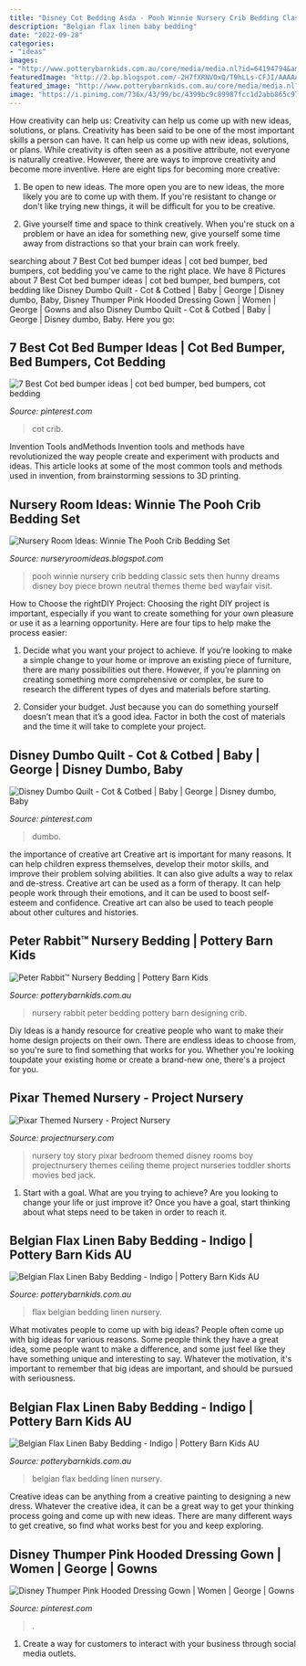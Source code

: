 ```yaml
---
title: "Disney Cot Bedding Asda - Pooh Winnie Nursery Crib Bedding Classic Sets Then Hunny Dreams Disney Boy Piece Brown Neutral Themes Theme Bed Wayfair Visit"
description: "Belgian flax linen baby bedding"
date: "2022-09-28"
categories:
- "ideas"
images:
- "http://www.potterybarnkids.com.au/core/media/media.nl?id=64194794&amp;c=3572911&amp;h=d5cdbdaa2c71358a5b82&amp;resizeid=7&amp;resizeh=1200&amp;resizew=1200"
featuredImage: "http://2.bp.blogspot.com/-2H7fXRNVOxQ/T9hLLs-CFJI/AAAAAAAAAZ8/N1seKS7bO9w/s1600/brown+pooh.jpg"
featured_image: "http://www.potterybarnkids.com.au/core/media/media.nl?id=64194794&amp;c=3572911&amp;h=d5cdbdaa2c71358a5b82&amp;resizeid=7&amp;resizeh=1200&amp;resizew=1200"
image: "https://i.pinimg.com/736x/43/99/bc/4399bc9c89987fcc1d2abb865c97ce6b.jpg"
---
```



How creativity can help us: Creativity can help us come up with new ideas, solutions, or plans.
Creativity has been said to be one of the most important skills a person can have. It can help us come up with new ideas, solutions, or plans. While creativity is often seen as a positive attribute, not everyone is naturally creative. However, there are ways to improve creativity and become more inventive. Here are eight tips for becoming more creative: 
1. Be open to new ideas. The more open you are to new ideas, the more likely you are to come up with them. If you're resistant to change or don't like trying new things, it will be difficult for you to be creative.

2. Give yourself time and space to think creatively. When you're stuck on a problem or have an idea for something new, give yourself some time away from distractions so that your brain can work freely.

	

		
searching about 7 Best Cot bed bumper ideas | cot bed bumper, bed bumpers, cot bedding you've came to the right place. We have 8 Pictures about 7 Best Cot bed bumper ideas | cot bed bumper, bed bumpers, cot bedding like Disney Dumbo Quilt - Cot &amp; Cotbed | Baby | George | Disney dumbo, Baby, Disney Thumper Pink Hooded Dressing Gown | Women | George | Gowns and also Disney Dumbo Quilt - Cot &amp; Cotbed | Baby | George | Disney dumbo, Baby. Here you go:
		
    
## 7 Best Cot Bed Bumper Ideas | Cot Bed Bumper, Bed Bumpers, Cot Bedding

<img loading=lazy src="https://i.pinimg.com/474x/67/58/79/6758790f28a7d84c71c61c17216edc20--crib-bumper-tutorial-diy-crib-bumpers.jpg" onerror="this.onerror=null;this.src='https://tse2.mm.bing.net/th?id=OIP.3iBdfF1oepC4M0-RwX_ViQAAAA&amp;pid=15.1';" alt="7 Best Cot bed bumper ideas | cot bed bumper, bed bumpers, cot bedding">

_Source: pinterest.com_

>cot crib. 

	

Invention Tools andMethods
Invention tools and methods have revolutionized the way people create and experiment with products and ideas. This article looks at some of the most common tools and methods used in invention, from brainstorming sessions to 3D printing.

    
## Nursery Room Ideas: Winnie The Pooh Crib Bedding Set

<img loading=lazy src="http://2.bp.blogspot.com/-2H7fXRNVOxQ/T9hLLs-CFJI/AAAAAAAAAZ8/N1seKS7bO9w/s1600/brown+pooh.jpg" onerror="this.onerror=null;this.src='https://tse3.mm.bing.net/th?id=OIP.I162igAl5aJfgdlKKt89mAHaHa&amp;pid=15.1';" alt="Nursery Room Ideas: Winnie The Pooh Crib Bedding Set">

_Source: nurseryroomideas.blogspot.com_

>pooh winnie nursery crib bedding classic sets then hunny dreams disney boy piece brown neutral themes theme bed wayfair visit. 

	

How to Choose the rightDIY Project:
Choosing the right DIY project is important, especially if you want to create something for your own pleasure or use it as a learning opportunity. Here are four tips to help make the process easier:
1. Decide what you want your project to achieve. If you’re looking to make a simple change to your home or improve an existing piece of furniture, there are many possibilities out there. However, if you’re planning on creating something more comprehensive or complex, be sure to research the different types of dyes and materials before starting.

2. Consider your budget. Just because you can do something yourself doesn’t mean that it’s a good idea. Factor in both the cost of materials and the time it will take to complete your project.

    
## Disney Dumbo Quilt - Cot &amp; Cotbed | Baby | George | Disney Dumbo, Baby

<img loading=lazy src="https://i.pinimg.com/originals/8d/a9/ce/8da9ceeac2571347720121e42a18c481.jpg" onerror="this.onerror=null;this.src='https://tse4.mm.bing.net/th?id=OIP.7c0j51Frwk23fmu4DAZcMgHaEV&amp;pid=15.1';" alt="Disney Dumbo Quilt - Cot &amp; Cotbed | Baby | George | Disney dumbo, Baby">

_Source: pinterest.com_

>dumbo. 

	

the importance of creative art
Creative art is important for many reasons. It can help children express themselves, develop their motor skills, and improve their problem solving abilities. It can also give adults a way to relax and de-stress.
Creative art can be used as a form of therapy. It can help people work through their emotions, and it can be used to boost self-esteem and confidence. Creative art can also be used to teach people about other cultures and histories.

    
## Peter Rabbit™ Nursery Bedding | Pottery Barn Kids

<img loading=lazy src="http://www.potterybarnkids.com.au/core/media/media.nl?id=15436465&amp;c=3572911&amp;h=27459ad67020d5f838eb&amp;resizeid=7&amp;resizeh=1200&amp;resizew=1200" onerror="this.onerror=null;this.src='https://tse2.mm.bing.net/th?id=OIP.p9KmLq_DVDa630Rc3wZlpAHaGi&amp;pid=15.1';" alt="Peter Rabbit™ Nursery Bedding | Pottery Barn Kids">

_Source: potterybarnkids.com.au_

>nursery rabbit peter bedding pottery barn designing crib. 

	

Diy Ideas is a handy resource for creative people who want to make their home design projects on their own. There are endless ideas to choose from, so you're sure to find something that works for you. Whether you're looking toupdate your existing home or create a brand-new one, there's a project for you.

    
## Pixar Themed Nursery - Project Nursery

<img loading=lazy src="http://projectnursery.com/wp-content/uploads/2013/09/image15-900x1024.jpg" onerror="this.onerror=null;this.src='https://tse2.mm.bing.net/th?id=OIP.747tNDgpGEW5LC26lfUG0QHaIb&amp;pid=15.1';" alt="Pixar Themed Nursery - Project Nursery">

_Source: projectnursery.com_

>nursery toy story pixar bedroom themed disney rooms boy projectnursery themes ceiling theme project nurseries toddler shorts movies bed jack. 

	

1. Start with a goal. What are you trying to achieve? Are you looking to change your life or just improve it? Once you have a goal, start thinking about what steps need to be taken in order to reach it.

    
## Belgian Flax Linen Baby Bedding - Indigo | Pottery Barn Kids AU

<img loading=lazy src="http://www.potterybarnkids.com.au/core/media/media.nl?id=64194594&amp;c=3572911&amp;h=cb3d93c2e76d041248ae&amp;resizeid=7&amp;resizeh=1200&amp;resizew=1200" onerror="this.onerror=null;this.src='https://tse4.mm.bing.net/th?id=OIP.r44eXGbPuxgFE6NYoxZwbgHaGi&amp;pid=15.1';" alt="Belgian Flax Linen Baby Bedding - Indigo | Pottery Barn Kids AU">

_Source: potterybarnkids.com.au_

>flax belgian bedding linen nursery. 

	

What motivates people to come up with big ideas?
People often come up with big ideas for various reasons. Some people think they have a great idea, some people want to make a difference, and some just feel like they have something unique and interesting to say. Whatever the motivation, it's important to remember that big ideas are important, and should be pursued with seriousness.

    
## Belgian Flax Linen Baby Bedding - Indigo | Pottery Barn Kids AU

<img loading=lazy src="http://www.potterybarnkids.com.au/core/media/media.nl?id=64194794&amp;c=3572911&amp;h=d5cdbdaa2c71358a5b82&amp;resizeid=7&amp;resizeh=1200&amp;resizew=1200" onerror="this.onerror=null;this.src='https://tse1.mm.bing.net/th?id=OIP.ZV9pr1F7eT9PZu3dOk627AHaGi&amp;pid=15.1';" alt="Belgian Flax Linen Baby Bedding - Indigo | Pottery Barn Kids AU">

_Source: potterybarnkids.com.au_

>belgian flax bedding linen nursery. 

	

Creative ideas can be anything from a creative painting to designing a new dress. Whatever the creative idea, it can be a great way to get your thinking process going and come up with new ideas. There are many different ways to get creative, so find what works best for you and keep exploring.

    
## Disney Thumper Pink Hooded Dressing Gown | Women | George | Gowns

<img loading=lazy src="https://i.pinimg.com/736x/43/99/bc/4399bc9c89987fcc1d2abb865c97ce6b.jpg" onerror="this.onerror=null;this.src='https://tse4.mm.bing.net/th?id=OIP.jfcRih7WTx1Ya2W6T4a_MwAAAA&amp;pid=15.1';" alt="Disney Thumper Pink Hooded Dressing Gown | Women | George | Gowns">

_Source: pinterest.com_

>. 

	

1. Create a way for customers to interact with your business through social media outlets.

